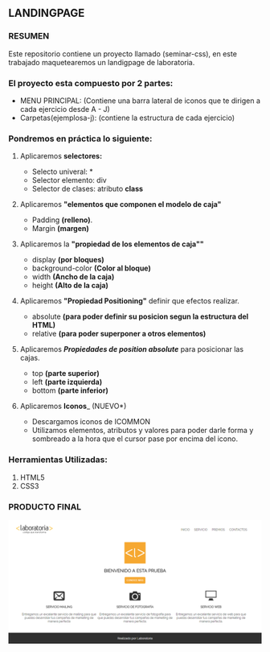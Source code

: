 ## LANDINGPAGE

### RESUMEN
Este repositorio contiene un proyecto llamado (seminar-css), en este trabajado maquetearemos un landigpage de laboratoria.

### El proyecto esta compuesto por 2 partes:
   * MENU PRINCIPAL: (Contiene una barra lateral de iconos que te dirigen a cada ejercicio desde A - J)
   * Carpetas(ejemplosa-j): (contiene la estructura de cada ejercicio)

### Pondremos en práctica lo siguiente:
1. Aplicaremos **selectores:**
    * Selecto univeral: *
    * Selector elemento: div
    * Selector de clases: atributo **class**

2. Aplicaremos __"elementos que componen el modelo de caja"__
    * Padding **(relleno)**.
    * Margin **(margen)**

3. Aplicaremos la __"propiedad de los elementos de caja""__
    * display **(por bloques)**
    * background-color **(Color al bloque)**
    * width **(Ancho de la caja)**
    * height **(Alto de la caja)**

4. Aplicaremos __"Propiedad Positioning"__ definir que efectos realizar.
    * absolute **(para poder definir su posicion segun la estructura del HTML)**
    * relative **(para poder superponer a otros elementos)**

5. Aplicaremos __*Propiedades de position absolute*__ para posicionar las cajas.
    * top   **(parte superior)**
    * left  **(parte izquierda)**
    * bottom **(parte inferior)**

6. Aplicaremos __**Iconos**___ (NUEVO*)
    * Descargamos iconos de ICOMMON
    * Utilizamos elementos, atributos y valores para poder darle forma y sombreado a la hora que el cursor pase por encima del icono.


### Herramientas Utilizadas:
1. HTML5
2. CSS3

### PRODUCTO FINAL

![recursos](assets/imgs/captura.png)
